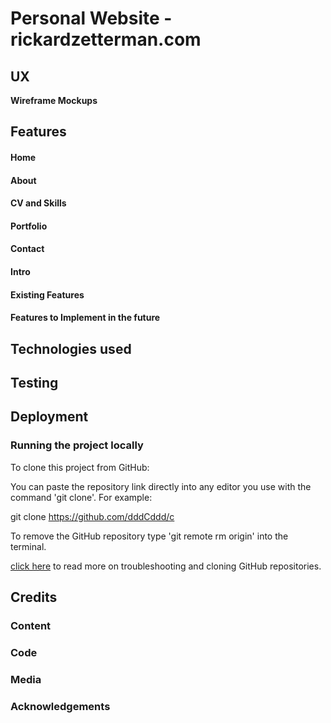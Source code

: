 # **Personal Website - rickardzetterman.com**



## **UX**



**Wireframe Mockups**



## **Features**


#### **Home**

#### **About**

#### **CV and Skills**

#### **Portfolio**

#### **Contact**

#### **Intro**

#### **Existing Features**

#### **Features to Implement in the future**


## **Technologies used**


## **Testing**


## **Deployment**


### **Running the project locally**

To clone this project from GitHub:

You can paste the repository link directly into any editor you use with the command 'git clone'. For example:

git clone https://github.com/dddCddd/c

To remove the GitHub repository type 'git remote rm origin' into the terminal.

[click here](https://docs.github.com/en/github/creating-cloning-and-archiving-repositories/cloning-a-repository) to read more on troubleshooting and cloning GitHub repositories.


## **Credits**

### **Content**

### **Code**

### **Media**

### **Acknowledgements**

